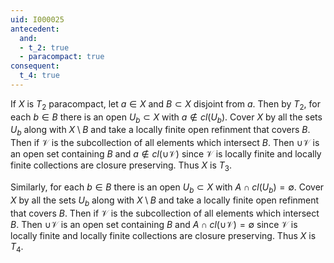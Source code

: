 ```yaml
---
uid: I000025
antecedent:
  and:
  - t_2: true
  - paracompact: true
consequent:
  t_4: true
---
```

If $X$ is $T_2$ paracompact, let $a \in X$ and $B \subset X$ disjoint from $a$. Then by $T_2$, for each $b \in B$ there is an open $U_b \subset X$ with $a \notin cl(U_b)$. Cover $X$ by all the sets $U_b$ along with $X \setminus B$ and take a locally finite open refinment that covers $B$. Then if $\mathcal{V}$ is the subcollection of all elements which intersect $B$. Then $\cup \mathcal{V}$ is an open set containing $B$ and $a \notin cl(\cup \mathcal{V})$ since $\mathcal{V}$ is locally finite and locally finite collections are closure preserving. Thus $X$ is $T_3$.

Similarly, for each $b \in B$ there is an open $U_b \subset X$ with $A \cap cl(U_b) = \emptyset$. Cover $X$ by all the sets $U_b$ along with $X \setminus B$ and take a locally finite open refinment that covers $B$. Then if $\mathcal{V}$ is the subcollection of all elements which intersect $B$. Then $\cup \mathcal{V}$ is an open set containing $B$ and $A \cap cl(\cup \mathcal{V}) = \emptyset$ since $\mathcal{V}$ is locally finite and locally finite collections are closure preserving. Thus $X$ is $T_4$.

